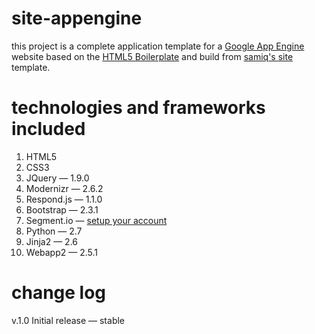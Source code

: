 site-appengine
==============

this project is a complete application template for a [Google App Engine](http://developers.google.com/appengine/) website based on the [HTML5 Boilerplate](http://html5boilerplate.com) and build from [samiq's site](http://github.com/samiq/site) template.

technologies and frameworks included
====================================
1. HTML5
2. CSS3
3. JQuery            — 1.9.0
4. Modernizr         — 2.6.2
5. Respond.js        — 1.1.0
6. Bootstrap         — 2.3.1
7. Segment.io        — [setup your account](http://segment.io)
8. Python            — 2.7 
9. Jinja2            — 2.6
10. Webapp2           — 2.5.1 

change log
==========

v.1.0 
Initial release — stable
